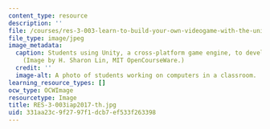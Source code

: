 ```yaml
---
content_type: resource
description: ''
file: /courses/res-3-003-learn-to-build-your-own-videogame-with-the-unity-game-engine-and-microsoft-kinect-january-iap-2017/331aa23c9f2797f1dcb7ef533f263398_RES-3-003iap2017-th.jpg
file_type: image/jpeg
image_metadata:
  caption: Students using Unity, a cross-platform game engine, to develop a videogame.
    (Image by H. Sharon Lin, MIT OpenCourseWare.)
  credit: ''
  image-alt: A photo of students working on computers in a classroom.
learning_resource_types: []
ocw_type: OCWImage
resourcetype: Image
title: RES-3-003iap2017-th.jpg
uid: 331aa23c-9f27-97f1-dcb7-ef533f263398
---
```

